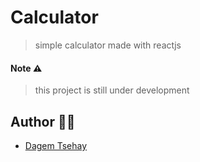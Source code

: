 # Calculator

> simple calculator made with reactjs 

#### Note ⚠️ 

> this project is still under development

## Author 👨🏿

- [Dagem Tsehay](https://github.com/dagemtsehay1)